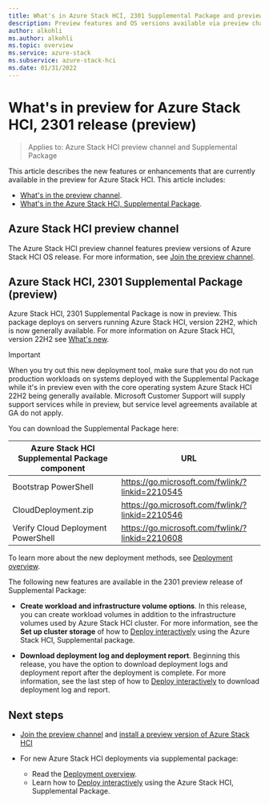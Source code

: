 ```yaml
---
title: What's in Azure Stack HCI, 2301 Supplemental Package and preview channel (preview)
description: Preview features and OS versions available via preview channel and 2301 supplemental package features.
author: alkohli
ms.author: alkohli
ms.topic: overview
ms.service: azure-stack
ms.subservice: azure-stack-hci
ms.date: 01/31/2022
---
```


# What's in preview for Azure Stack HCI, 2301 release (preview)

> Applies to: Azure Stack HCI preview channel and Supplemental Package

This article describes the new features or enhancements that are currently available in the preview for Azure Stack HCI. This article includes:

- [What's in the preview channel](#azure-stack-hci-preview-channel).
- [What's in the Azure Stack HCI, Supplemental Package](#azure-stack-hci-supplemental-package-preview).

## Azure Stack HCI preview channel

The Azure Stack HCI preview channel features preview versions of Azure Stack HCI OS release. For more information, see [Join the preview channel](./preview-channel.md).

## Azure Stack HCI, 2301 Supplemental Package (preview)

Azure Stack HCI, 2301 Supplemental Package is now in preview. This package deploys on servers running Azure Stack HCI, version 22H2, which is now generally available. For more information on Azure Stack HCI, version 22H2 see [What's new](../whats-new.md).

> [!IMPORTANT]
> When you try out this new deployment tool, make sure that you do not run production workloads on systems deployed with the Supplemental Package while it's in preview even with the core operating system Azure Stack HCI 22H2 being generally available. Microsoft Customer Support will supply support services while in preview, but service level agreements available at GA do not apply.

You can download the Supplemental Package here:  

| Azure Stack HCI Supplemental Package component| URL                                             |
|-----------------------------------------------|-------------------------------------------------|
| Bootstrap PowerShell                           | https://go.microsoft.com/fwlink/?linkid=2210545 |
| CloudDeployment.zip                           | https://go.microsoft.com/fwlink/?linkid=2210546 |
| Verify Cloud Deployment PowerShell            | https://go.microsoft.com/fwlink/?linkid=2210608 |

To learn more about the new deployment methods, see [Deployment overview](../hci/deploy/deployment-tool-introduction.md).

The following new features are available in the 2301 preview release of Supplemental Package:

- **Create workload and infrastructure volume options**. In this release, you can create workload volumes in addition to the infrastructure volumes used by Azure Stack HCI cluster. For more information, see the **Set up cluster storage** of how to [Deploy interactively](../deploy/deployment-tool-new-file.md) using the Azure Stack HCI, Supplemental package.

- **Download deployment log and deployment report**. Beginning this release, you have the option to download deployment logs and deployment report after the deployment is complete. For more information, see the last step of how to [Deploy interactively](../deploy/deployment-tool-new-file.md) to download deployment log and report.


## Next steps

- [Join the preview channel](./preview-channel.md) and [install a preview version of Azure Stack HCI](./install-preview-version.md)

- For new Azure Stack HCI deployments via supplemental package:
    - Read the [Deployment overview](../deploy/deployment-tool-introduction.md).
    - Learn how to [Deploy interactively](../deploy/deployment-tool-new-file.md) using the Azure Stack HCI, Supplemental Package.


